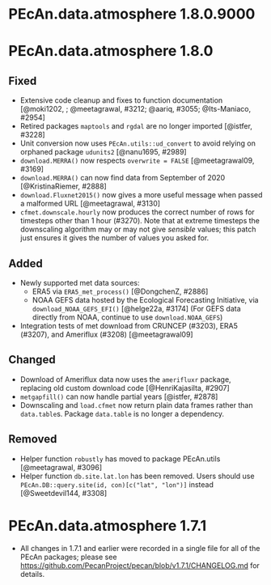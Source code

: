 # PEcAn.data.atmosphere 1.8.0.9000


# PEcAn.data.atmosphere 1.8.0

## Fixed

* Extensive code cleanup and fixes to function documentation [@moki1202, ; @meetagrawal, #3212; @aariq, #3055; @Its-Maniaco, #2954]
* Retired packages `maptools` and `rgdal` are no longer imported [@istfer, #3228]
* Unit conversion now uses `PEcAn.utils::ud_convert` to avoid relying on orphaned package `udunits2` [@nanu1695, #2989]
* `download.MERRA()` now respects `overwrite = FALSE` [@meetagrawal09, #3169]
* `download.MERRA()` can now find data from September of 2020 [@KristinaRiemer, #2888]
* `download.Fluxnet2015()` now gives a more useful message when passed a malformed URL [@meetagrawal, #3130]
* `cfmet.downscale.hourly` now produces the correct number of rows for timesteps other than 1 hour (#3270). Note that at extreme timesteps the downscaling algorithm may or may not give _sensible_ values; this patch just ensures it gives the number of values you asked for.

## Added

* Newly supported met data sources:
	- ERA5 via `ERA5_met_process()` [@DongchenZ, #2886]
	- NOAA GEFS data hosted by the Ecological Forecasting Initiative, via `download_NOAA_GEFS_EFI()` [@helge22a, #3174] (For GEFS data directly from NOAA, continue to use `download.NOAA_GEFS`)
* Integration tests of met download from CRUNCEP (#3203), ERA5 (#3207), and Ameriflux (#3208) [@meetagrawal09]

## Changed

* Download of Ameriflux data now uses the `amerifluxr` package, replacing old custom download code [@HenriKajasilta, #2907]
* `metgapfill()` can now handle partial years [@istfer, #2878]
* Downscaling and `load.cfmet` now return plain data frames rather than `data.table`s. Package `data.table` is no longer a dependency.

## Removed

*  Helper function `robustly` has moved to package PEcAn.utils [@meetagrawal, #3096]
*  Helper function `db.site.lat.lon` has been removed. Users should use `PEcAn.DB::query.site(id, con)[c("lat", "lon")]` instead [@Sweetdevil144, #3308]


# PEcAn.data.atmosphere 1.7.1

* All changes in 1.7.1 and earlier were recorded in a single file for all of the PEcAn packages; please see
https://github.com/PecanProject/pecan/blob/v1.7.1/CHANGELOG.md for details.
